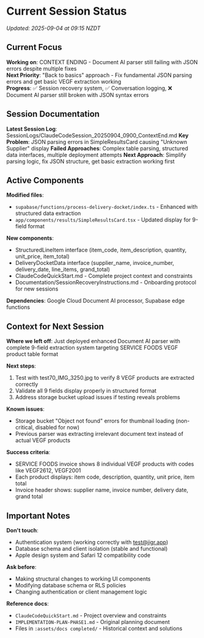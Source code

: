 # Current Session Status
*Updated: 2025-09-04 at 09:15 NZDT*

## Current Focus
**Working on**: CONTEXT ENDING - Document AI parser still failing with JSON errors despite multiple fixes  
**Next Priority**: "Back to basics" approach - Fix fundamental JSON parsing errors and get basic VEGF extraction working  
**Progress**: ✅ Session recovery system, ✅ Conversation logging, ❌ Document AI parser still broken with JSON syntax errors

## Session Documentation
**Latest Session Log**: SessionLogs/ClaudeCodeSession_20250904_0900_ContextEnd.md
**Key Problem**: JSON parsing errors in SimpleResultsCard causing "Unknown Supplier" display
**Failed Approaches**: Complex table parsing, structured data interfaces, multiple deployment attempts
**Next Approach**: Simplify parsing logic, fix JSON structure, get basic extraction working first

## Active Components
**Modified files**: 
- `supabase/functions/process-delivery-docket/index.ts` - Enhanced with structured data extraction
- `app/components/results/SimpleResultsCard.tsx` - Updated display for 9-field format

**New components**: 
- StructuredLineItem interface (item_code, item_description, quantity, unit_price, item_total)
- DeliveryDocketData interface (supplier_name, invoice_number, delivery_date, line_items, grand_total)
- ClaudeCodeQuickStart.md - Complete project context and constraints
- Documentation/SessionRecoveryInstructions.md - Onboarding protocol for new sessions

**Dependencies**: Google Cloud Document AI processor, Supabase edge functions

## Context for Next Session
**Where we left off**: Just deployed enhanced Document AI parser with complete 9-field extraction system targeting SERVICE FOODS VEGF product table format

**Next steps**: 
1. Test with test70_IMG_3250.jpg to verify 8 VEGF products are extracted correctly
2. Validate all 9 fields display properly in structured format
3. Address storage bucket upload issues if testing reveals problems

**Known issues**: 
- Storage bucket "Object not found" errors for thumbnail loading (non-critical, disabled for now)
- Previous parser was extracting irrelevant document text instead of actual VEGF products

**Success criteria**: 
- SERVICE FOODS invoice shows 8 individual VEGF products with codes like VEGF2612, VEGF2001
- Each product displays: item code, description, quantity, unit price, item total
- Invoice header shows: supplier name, invoice number, delivery date, grand total

## Important Notes
**Don't touch**: 
- Authentication system (working correctly with test@jigr.app)
- Database schema and client isolation (stable and functional)
- Apple design system and Safari 12 compatibility code

**Ask before**: 
- Making structural changes to working UI components
- Modifying database schema or RLS policies
- Changing authentication or client management logic

**Reference docs**: 
- `ClaudeCodeQuickStart.md` - Project overview and constraints
- `IMPLEMENTATION-PLAN-PHASE1.md` - Original planning document
- Files in `:assets/docs completed/` - Historical context and solutions